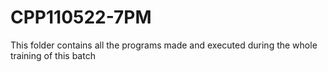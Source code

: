 # CPP110522-7PM
This folder contains all the programs made and executed during the whole training of this batch
